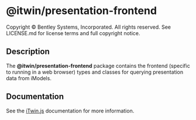# @itwin/presentation-frontend

Copyright © Bentley Systems, Incorporated. All rights reserved. See LICENSE.md for license terms and full copyright notice.

## Description

The __@itwin/presentation-frontend__ package contains the frontend (specific to running in a
web browser) types and classes for querying presentation data from iModels.

## Documentation

See the [iTwin.js](https://www.itwinjs.org) documentation for more information.
